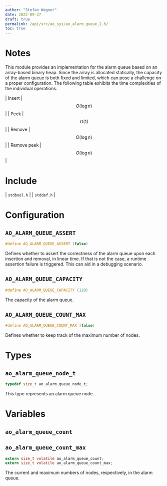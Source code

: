 ```yaml
---
author: "Stefan Wagner"
date: 2022-09-27
draft: true
permalink: /api/src/ao_sys/ao_alarm_queue_2.h/
toc: true
---
```


# Notes

This module provides an implementation for the alarm queue based on an array-based binary heap. Since the array is allocated statically, the capacity of the alarm queue is both fixed and limited, which can pose a challenge on a proper configuration. The following table exhibits the time complexities of the individual operations.

| Insert | $$O(\log n)$$ |
| Peek | $$O(1)$$ |
| Remove | $$O(\log n)$$ |
| Remove peek | $$O(\log n)$$ |

# Include

| `stdbool.h` |
| `stddef.h` |

# Configuration

## `AO_ALARM_QUEUE_ASSERT`

```c
#define AO_ALARM_QUEUE_ASSERT (false)
```

Defines whether to assert the correctness of the alarm queue upon each insertion and removal, in linear time. If that is not the case, a runtime assertion failure is triggered. This can aid in a debugging scenario.

## `AO_ALARM_QUEUE_CAPACITY`

```c
#define AO_ALARM_QUEUE_CAPACITY (128)
```

The capacity of the alarm queue.

## `AO_ALARM_QUEUE_COUNT_MAX`

```c
#define AO_ALARM_QUEUE_COUNT_MAX (false)
```

Defines whether to keep track of the maximum number of nodes.

# Types

## `ao_alarm_queue_node_t`

```c
typedef size_t ao_alarm_queue_node_t;
```

This type represents an alarm queue node.

# Variables

## `ao_alarm_queue_count`
## `ao_alarm_queue_count_max`

```c
extern size_t volatile ao_alarm_queue_count;
extern size_t volatile ao_alarm_queue_count_max;
```

The current and maximum numbers of nodes, respectively, in the alarm queue.
